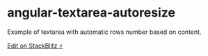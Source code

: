 # angular-textarea-autoresize

Example of textarea with automatic rows number based on content.

[Edit on StackBlitz ⚡️](https://stackblitz.com/edit/angular-textarea-autoresize)
